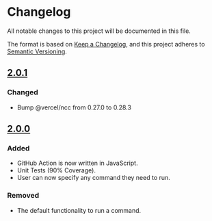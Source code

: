 # Changelog

All notable changes to this project will be documented in this file.

The format is based on [Keep a Changelog](https://keepachangelog.com/en/1.0.0/),
and this project adheres to [Semantic Versioning](https://semver.org/spec/v2.0.0.html).

## [2.0.1](https://github.com/ScottBrenner/cfn-lint-action/releases/tag/v2.0.1)

### Changed

- Bump @vercel/ncc from 0.27.0 to 0.28.3

## [2.0.0](https://github.com/ScottBrenner/cfn-lint-action/releases/tag/v2.0.0)

### Added

- GitHub Action is now written in JavaScript.
- Unit Tests (90% Coverage).
- User can now specify any command they need to run.

### Removed

- The default functionality to run a command.
